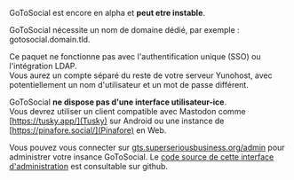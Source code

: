 GoToSocial est encore en alpha et **peut etre instable**.

GoToSocial nécessite un nom de domaine dédié, par exemple : gotosocial.domain.tld.

Ce paquet ne fonctionne pas avec l'authentification unique (SSO) ou l'intégration LDAP.  
Vous aurez un compte séparé du reste de votre serveur Yunohost, avec potentiellement un nom d'utilisateur et un mot de passe différent.

GoToSocial **ne dispose pas d'une interface utilisateur-ice**.  
Vous devrez utiliser un client compatible avec Mastodon comme [https://tusky.app/](Tusky) sur Android ou une instance de [https://pinafore.social/](Pinafore) en Web.

Vous pouvez vous connecter sur [gts.superseriousbusiness.org/admin](https://gts.superseriousbusiness.org/admin/) pour administrer votre insance GoToSocial.
Le [code source de cette interface d'administration](https://github.com/superseriousbusiness/gotosocial-admin) est consultable sur github.
